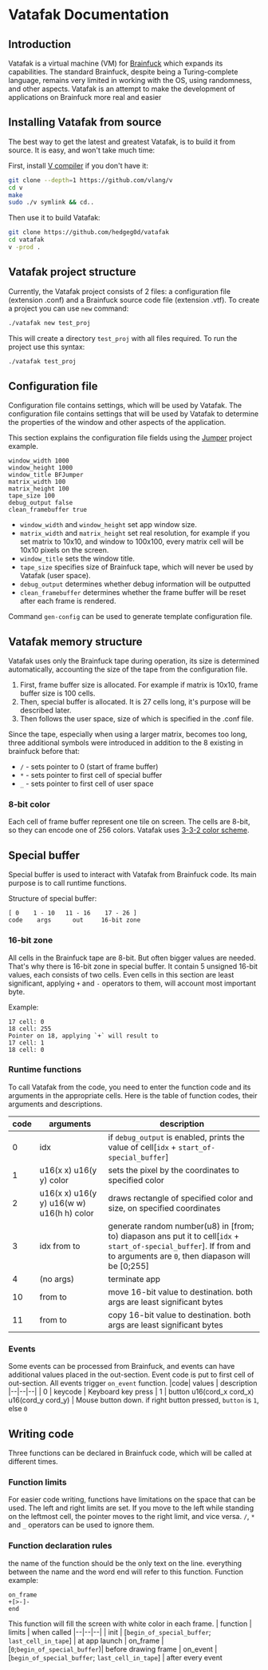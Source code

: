 

# Vatafak Documentation

## Introduction

Vatafak is a virtual machine (VM) for [Brainfuck](https://wikipedia.org/wiki/Brainfuck) which  expands  its  capabilities. The standard Brainfuck, despite being a Turing-complete language, remains very limited in working with the OS, using randomness, and other aspects. Vatafak is an attempt to make the development of applications on Brainfuck more real and easier

## Installing Vatafak from source

The best way to get the latest and greatest Vatafak, is to build it from source. It is easy, and won't take much time:

First, install [V compiler](https://github.com/vlang/v) if you don't have it:
```bash
git clone --depth=1 https://github.com/vlang/v
cd v
make
sudo ./v symlink && cd..
```

Then use it to build Vatafak:

```bash
git clone https://github.com/hedgeg0d/vatafak
cd vatafak
v -prod .
```

## Vatafak project structure

Currently, the Vatafak project consists of 2 files: a configuration file (extension .conf) and a Brainfuck source code file (extension .vtf). To create a project you can use `new` command:
```bash
./vatafak new test_proj
```
This will create a directory `test_proj` with all files required. To run the project use this syntax:
```bash
./vatafak test_proj
```

## Configuration file

Configuration file contains settings, which will be used by Vatafak. The configuration file contains settings that will be used by Vatafak to determine the properties of the window and other aspects of the application.

This section explains the configuration file fields using the [Jumper](https://github.com/hedgeg0d/vatafak/blob/main/examples/jumper/main.conf) project example.
```
window_width 1000
window_height 1000
window_title BFJumper
matrix_width 100
matrix_height 100
tape_size 100
debug_output false
clean_framebuffer true
```

- `window_width` and `window_height` set app window size. 
- `matrix_width` and `matrix_height` set real resolution, for example if you set matrix to 10x10, and window to 100x100, every matrix cell will be 10x10 pixels on the screen.
- `window_title` sets the window title.
- `tape_size`  specifies size of Brainfuck tape, which will never be used by Vatafak (user space).
- `debug_output` determines whether debug information will be outputted
- `clean_framebuffer` determines whether the frame buffer will be reset after each frame is rendered.

Command `gen-config` can be used to generate template configuration file.

## Vatafak memory structure

Vatafak uses only the Brainfuck tape during operation, its size is determined automatically, accounting the size of the tape from the configuration file.

 1. First, frame buffer size is allocated. For example if matrix is 10x10, frame buffer size is 100 cells.
 2. Then, special buffer is allocated. It is 27 cells long, it's purpose will be described later.
 3. Then follows the user space, size of which is specified in the .conf file.

Since the tape, especially when using a larger matrix, becomes too long, three additional symbols were introduced in addition to the 8 existing in brainfuck before that:

- `/` - sets pointer to 0 (start of frame buffer)
- `*` - sets pointer to first cell of special buffer
- `_` - sets pointer to first cell of user space

### 8-bit color
Each cell of frame buffer represent one tile on screen. The cells are 8-bit, so they can encode one of 256 colors. Vatafak uses [3-3-2 color scheme](https://en.wikipedia.org/wiki/8-bit_color).

## Special buffer
Special buffer is used to interact with Vatafak from Brainfuck code. Its main purpose is to call runtime functions. 

Structure of special buffer:
```
[ 0    1 - 10   11 - 16    17 - 26 ]  
code    args      out     16-bit zone
```
### 16-bit zone
All cells in the Brainfuck tape are 8-bit. But often bigger values are needed. That's why there is 16-bit zone in special buffer. It contain 5 unsigned 16-bit values, each consists of two cells. Even cells in this section are least significant, applying `+` and `-` operators to them, will account most important byte.

Example:
```
17 cell: 0
18 cell: 255
Pointer on 18, applying `+` will result to
17 cell: 1
18 cell: 0 
```
### Runtime functions
To call Vatafak from the code, you need to enter the function code and its arguments in the appropriate cells.
Here is the table of function codes, their arguments and descriptions.

| code | arguments | description |
|--|--|--|
| 0 | idx | if `debug_output` is enabled, prints the value of cell[`idx` + `start_of-special_buffer`] |
| 1 | u16(x x) u16(y y) color|sets the pixel by the coordinates to specified color|
| 2 | u16(x x) u16(y y) u16(w w) u16(h h) color| draws rectangle of specified color and size, on specified coordinates |
| 3 |idx from to| generate random number(u8) in [from; to) diapason ans put it to cell[`idx` + `start_of-special_buffer`]. If from and to arguments are `0`, then diapason will be [0;255] |
| 4 | (no args) | terminate app |
| 10 | from to | move 16-bit value to destination. both args are least significant bytes
| 11 | from to | copy 16-bit value to destination. both args are least significant bytes

### Events
Some events can be processed from Brainfuck, and events can have additional values placed in the out-section. Event code is put to first cell of out-section. All events trigger `on_event` function.
|code| values | description
|--|--|--|
| 0 | keycode | Keyboard key press
| 1 | button u16(cord_x cord_x) u16(cord_y cord_y) | Mouse button down. if right button pressed, `button` is `1`, else `0`

## Writing code
Three functions can be declared in Brainfuck code, which will be called at different times. 
### Function limits
For easier code writing, functions have limitations on the space that can be used. The left and right limits are set. If you move to the left while standing on the leftmost cell, the pointer moves to the right limit, and vice versa. `/`, `*` and `_` operators can be used to ignore them.
### Function declaration rules
the name of the function should be the only text on the line. everything between the name and the word end will refer to this function. Function example:
```
on_frame
+[>-]-
end
```
This  function will fill the screen with white  color  in  each  frame.
| function | limits | when called
|--|--|--|
| init | [`begin_of_special_buffer`; `last_cell_in_tape`] | at app launch
| on_frame | [`0`;`begin_of_special_buffer`)| before drawing frame
| on_event | [`begin_of_special_buffer`; `last_cell_in_tape`] | after every event
